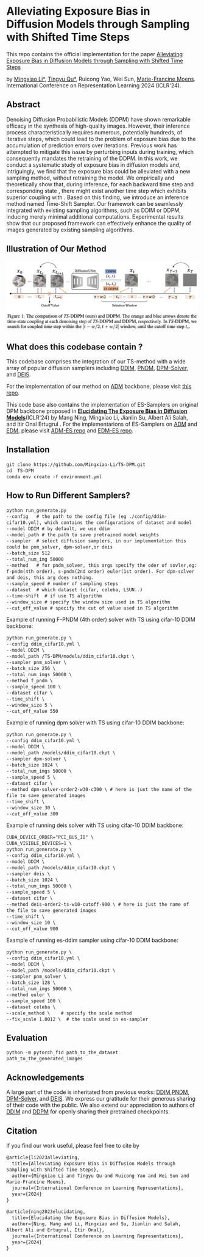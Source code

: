 # Alleviating Exposure Bias in Diffusion Models through Sampling with Shifted Time Steps
This repo contains the official implementation for the paper [Alleviating Exposure Bias in Diffusion Models through Sampling with Shifted Time Steps](https://arxiv.org/pdf/2305.15583.pdf)  


by [Mingxiao Li*](https://scholar.google.com/citations?user=0t2f7joAAAAJ&hl=en), [Tingyu Qu*](https://scholar.google.com/citations?user=d18-zLYAAAAJ&hl=en), Ruicong Yao, Wei Sun, [Marie-Francine Moens](https://people.cs.kuleuven.be/~sien.moens/). International Conference on Representation Learning 2024 (ICLR'24).

## Abstract
<div stype="text-align: left;">
Denoising Diffusion Probabilistic Models (DDPM) have shown remarkable efficacy in the synthesis of high-quality images. However, their inference process characteristically requires numerous, potentially hundreds, of iterative steps, which could lead to the problem of exposure bias due to the accumulation of prediction errors over iterations. Previous work has attempted to mitigate this issue by perturbing inputs during training, which consequently mandates the retraining of the DDPM. In this work, we conduct a systematic study of exposure bias in diffusion models and, intriguingly, we find that the exposure bias could be alleviated with a new sampling method, without retraining the model. We empirically and theoretically show that, during inference, for each backward time step  and corresponding state , there might exist another time step  which exhibits superior coupling with . Based on this finding, we introduce an inference method named Time-Shift Sampler. Our framework can be seamlessly integrated with existing sampling algorithms, such as DDIM or DDPM, inducing merely minimal additional computations. Experimental results show that our proposed framework can effectively enhance the quality of images generated by existing sampling algorithms.
</div>

## Illustration of Our Method
![flowchar-img](figures/ts_dpm.png)

## What does this codebase contain ?

This codebase comprises the integration of our TS-method with a wide array of popular diffusion samplers including [DDIM](https://arxiv.org/pdf/2010.02502.pdf), [PNDM](https://arxiv.org/pdf/2202.09778.pdf), [DPM-Solver](https://arxiv.org/abs/2206.00927), and [DEIS](https://arxiv.org/abs/2204.13902). 

For the implementation of our method on [ADM](https://arxiv.org/pdf/2105.05233.pdf) backbone, please visit [this repo](https://github.com/tingyu215/TS-DPM-ADM).

This code base also contains the implementation of ES-Samplers on original DPM backbone proposed in **[Elucidating The Exposure Bias in Diffusion Models](https://arxiv.org/pdf/2308.15321.pdf)**(ICLR'24) by Mang Ning, Mingxiao Li, Jianlin Su, Albert Ali Salah, and Itir Onal Ertugrul . For the implementarions of ES-Samplers on [ADM](https://arxiv.org/pdf/2105.05233.pdf) and [EDM](https://arxiv.org/pdf/2206.00364.pdf), please visit [ADM-ES repo](https://github.com/forever208/ADM-ES) and [EDM-ES repo](https://github.com/forever208/EDM-ES).

## Installation
```
git clone https://github.com/Mingxiao-Li/TS-DPM.git
cd  TS-DPM
conda env create -f environment.yml
```

## How to Run Different Samplers?
```
python run_generate.py
--config   # the path to the config file (eg ./config/ddim-cifar10.yml), which contains the configurations of dataset and model
--model DDIM # by default, we use ddim
--model_path # the path to save pretrained model weights
--sampler  # select diffusion samplers, in our implementation this could be pnm_solver, dpm-solver,or deis 
--batch_size 512  
--total_num_img 50000 
--method   # for pndm_solver, this args specify the oder of sovler,eg: f-pndm(4th order), s-pndm(2nd order) euler(1st order). For dpm-solver and deis, this arg does nothing. 
--sample_speed # number of sampling steps 
--dataset  # which dataset (cifar, celeba, LSUN..)
--time-shift  # if use TS algorithm
--window_size # specify the window size used in TS algorithm
--cut_off_value # specify the cut of value used in TS algorithm
```

Example of running F-PNDM (4th order) solver with TS using cifar-10 DDIM backbone:
```
python run_generate.py \
--config ddim_cifar10.yml \
--model DDIM \
--model_path /TS-DPM/models/ddim_cifar10.ckpt \
--sampler pnm_solver \
--batch_size 256 \
--total_num_imgs 50000 \
--method f_pndm \
--sample_speed 100 \
--dataset cifar \
--time_shift \
--window_size 5 \
--cut_off_value 550
```
Example of running dpm solver with TS using cifar-10 DDIM backbone:
```
python run_generate.py \
--config ddim_cifar10.yml \
--model DDIM \
--model_path /models/ddim_cifar10.ckpt \
--sampler dpm-solver \
--batch_size 1024 \
--total_num_imgs 50000 \
--sample_speed 5 \
--dataset cifar \
--method dpm-solver-order2-w30-c300 \ # here is just the name of the file to save generated images
--time_shift \
--window_size 30 \
--cut_off_value 300
```
Example of running deis solver with TS using cifar-10 DDIM backbone:
```
CUDA_DEVICE_ORDER="PCI_BUS_ID" \
CUDA_VISIBLE_DEVICES=1 \
python run_generate.py \
--config ddim_cifar10.yml \
--model DDIM \
--model_path /models/ddim_cifar10.ckpt \
--sampler deis \
--batch_size 1024 \
--total_num_imgs 50000 \
--sample_speed 5 \
--dataset cifar \
--method deis-order2-ts-w10-cutoff-900 \ # here is just the name of the file to save generated images
--time_shift \
--window_size 10 \
--cut_off_value 900
```
Example of running es-ddim sampler using cifar-10 DDIM backbone:
```
python run_generate.py \
--config ddim_cifar10.yml \
--model DDIM \
--model_path /models/ddim_cifar10.ckpt \
--sampler pnm_solver \
--batch_size 128 \
--total_num_imgs 50000 \
--method euler \
--sample_speed 100 \
--dataset celeba \
--scale_method \    # specify the scale method
--fix_scale 1.0012 \  # the scale used in es-sampler
```

## Evaluation
```
python -m pytorch_fid path_to_the_dataset  path_to_the_generated_images
```

## Acknowledgements
A large part of the code is inheritated from previous works: [DDIM](https://arxiv.org/pdf/2010.02502.pdf),[PNDM](https://arxiv.org/pdf/2202.09778.pdf), [DPM-Solver](https://arxiv.org/abs/2206.00927), and [DEIS](https://arxiv.org/abs/2204.13902). We express our gratitude for their generous sharing of their code with the public. We also extend our appreciation to authors of [DDIM](https://arxiv.org/pdf/2010.02502.pdf) and [DDPM](https://arxiv.org/pdf/2006.11239.pdf) for openly sharing their pretrained checkpoints.

## Citation
If you find our work useful, please feel free to cite by
```
@article{li2023alleviating,
  title={Alleviating Exposure Bias in Diffusion Models through Sampling with Shifted Time Steps},
  author={Mingxiao Li and Tingyu Qu and Ruicong Yao and Wei Sun and Marie-Francine Moens},
  journal={International Conference on Learning Representations},
  year={2024}
}
```
```
@article{ning2023elucidating,
  title={Elucidating the Exposure Bias in Diffusion Models},
  author={Ning, Mang and Li, Mingxiao and Su, Jianlin and Salah, Albert Ali and Ertugrul, Itir Onal},
  journal={International Conference on Learning Representations},
  year={2024}
}
```


